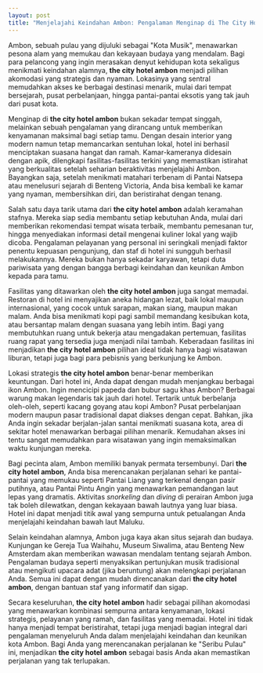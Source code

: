 ```yaml
---
layout: post
title: "Menjelajahi Keindahan Ambon: Pengalaman Menginap di The City Hotel Ambon"
---
```


Ambon, sebuah pulau yang dijuluki sebagai "Kota Musik", menawarkan pesona alam yang memukau dan kekayaan budaya yang mendalam. Bagi para pelancong yang ingin merasakan denyut kehidupan kota sekaligus menikmati keindahan alamnya, **the city hotel ambon** menjadi pilihan akomodasi yang strategis dan nyaman. Lokasinya yang sentral memudahkan akses ke berbagai destinasi menarik, mulai dari tempat bersejarah, pusat perbelanjaan, hingga pantai-pantai eksotis yang tak jauh dari pusat kota.

Menginap di **the city hotel ambon** bukan sekadar tempat singgah, melainkan sebuah pengalaman yang dirancang untuk memberikan kenyamanan maksimal bagi setiap tamu. Dengan desain interior yang modern namun tetap memancarkan sentuhan lokal, hotel ini berhasil menciptakan suasana hangat dan ramah. Kamar-kameranya didesain dengan apik, dilengkapi fasilitas-fasilitas terkini yang memastikan istirahat yang berkualitas setelah seharian beraktivitas menjelajahi Ambon. Bayangkan saja, setelah menikmati matahari terbenam di Pantai Natsepa atau menelusuri sejarah di Benteng Victoria, Anda bisa kembali ke kamar yang nyaman, membersihkan diri, dan beristirahat dengan tenang.

Salah satu daya tarik utama dari **the city hotel ambon** adalah keramahan stafnya. Mereka siap sedia membantu setiap kebutuhan Anda, mulai dari memberikan rekomendasi tempat wisata terbaik, membantu pemesanan tur, hingga menyediakan informasi detail mengenai kuliner lokal yang wajib dicoba. Pengalaman pelayanan yang personal ini seringkali menjadi faktor penentu kepuasan pengunjung, dan staf di hotel ini sungguh berhasil melakukannya. Mereka bukan hanya sekadar karyawan, tetapi duta pariwisata yang dengan bangga berbagi keindahan dan keunikan Ambon kepada para tamu.

Fasilitas yang ditawarkan oleh **the city hotel ambon** juga sangat memadai. Restoran di hotel ini menyajikan aneka hidangan lezat, baik lokal maupun internasional, yang cocok untuk sarapan, makan siang, maupun makan malam. Anda bisa menikmati kopi pagi sambil memandang kesibukan kota, atau bersantap malam dengan suasana yang lebih intim. Bagi yang membutuhkan ruang untuk bekerja atau mengadakan pertemuan, fasilitas ruang rapat yang tersedia juga menjadi nilai tambah. Keberadaan fasilitas ini menjadikan **the city hotel ambon** pilihan ideal tidak hanya bagi wisatawan liburan, tetapi juga bagi para pebisnis yang berkunjung ke Ambon.

Lokasi strategis **the city hotel ambon** benar-benar memberikan keuntungan. Dari hotel ini, Anda dapat dengan mudah menjangkau berbagai ikon Ambon. Ingin mencicipi papeda dan bubur sagu khas Ambon? Berbagai warung makan legendaris tak jauh dari hotel. Tertarik untuk berbelanja oleh-oleh, seperti kacang goyang atau kopi Ambon? Pusat perbelanjaan modern maupun pasar tradisional dapat diakses dengan cepat. Bahkan, jika Anda ingin sekadar berjalan-jalan santai menikmati suasana kota, area di sekitar hotel menawarkan berbagai pilihan menarik. Kemudahan akses ini tentu sangat memudahkan para wisatawan yang ingin memaksimalkan waktu kunjungan mereka.

Bagi pecinta alam, Ambon memiliki banyak permata tersembunyi. Dari **the city hotel ambon**, Anda bisa merencanakan perjalanan sehari ke pantai-pantai yang memukau seperti Pantai Liang yang terkenal dengan pasir putihnya, atau Pantai Pintu Angin yang menawarkan pemandangan laut lepas yang dramatis. Aktivitas *snorkeling* dan *diving* di perairan Ambon juga tak boleh dilewatkan, dengan kekayaan bawah lautnya yang luar biasa. Hotel ini dapat menjadi titik awal yang sempurna untuk petualangan Anda menjelajahi keindahan bawah laut Maluku.

Selain keindahan alamnya, Ambon juga kaya akan situs sejarah dan budaya. Kunjungan ke Gereja Tua Waihahu, Museum Siwalima, atau Benteng New Amsterdam akan memberikan wawasan mendalam tentang sejarah Ambon. Pengalaman budaya seperti menyaksikan pertunjukan musik tradisional atau mengikuti upacara adat (jika beruntung) akan melengkapi perjalanan Anda. Semua ini dapat dengan mudah direncanakan dari **the city hotel ambon**, dengan bantuan staf yang informatif dan sigap.

Secara keseluruhan, **the city hotel ambon** hadir sebagai pilihan akomodasi yang menawarkan kombinasi sempurna antara kenyamanan, lokasi strategis, pelayanan yang ramah, dan fasilitas yang memadai. Hotel ini tidak hanya menjadi tempat beristirahat, tetapi juga menjadi bagian integral dari pengalaman menyeluruh Anda dalam menjelajahi keindahan dan keunikan kota Ambon. Bagi Anda yang merencanakan perjalanan ke "Seribu Pulau" ini, menjadikan **the city hotel ambon** sebagai basis Anda akan memastikan perjalanan yang tak terlupakan.
